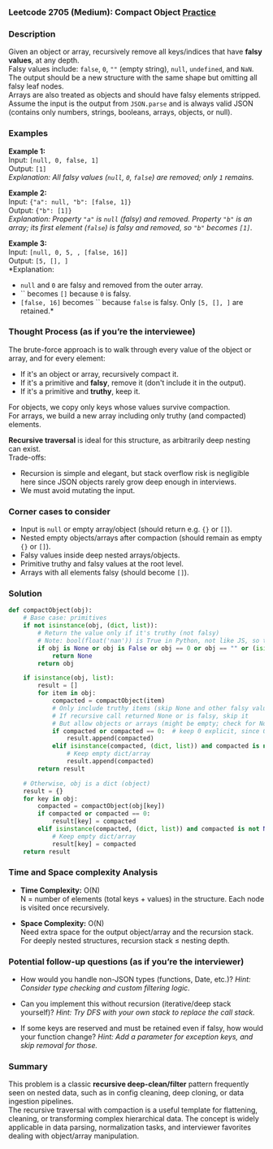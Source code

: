 ### Leetcode 2705 (Medium): Compact Object [Practice](https://leetcode.com/problems/compact-object)

### Description  
Given an object or array, recursively remove all keys/indices that have **falsy values**, at any depth.  
Falsy values include: `false`, `0`, `""` (empty string), `null`, `undefined`, and `NaN`.  
The output should be a new structure with the same shape but omitting all falsy leaf nodes.  
Arrays are also treated as objects and should have falsy elements stripped.  
Assume the input is the output from `JSON.parse` and is always valid JSON (contains only numbers, strings, booleans, arrays, objects, or null).

### Examples  

**Example 1:**  
Input: `[null, 0, false, 1]`  
Output: `[1]`  
*Explanation: All falsy values (`null`, `0`, `false`) are removed; only `1` remains.*

**Example 2:**  
Input: `{"a": null, "b": [false, 1]}`  
Output: `{"b": [1]}`  
*Explanation: Property `"a"` is `null` (falsy) and removed. Property `"b"` is an array; its first element (`false`) is falsy and removed, so `"b"` becomes `[1]`.*

**Example 3:**  
Input: `[null, 0, 5, , [false, 16]]`  
Output: `[5, [], ]`  
*Explanation:  
- `null` and `0` are falsy and removed from the outer array.  
- `` becomes `[]` because `0` is falsy.  
- `[false, 16]` becomes `` because `false` is falsy. Only `[5, [], ]` are retained.*

### Thought Process (as if you’re the interviewee)  
The brute-force approach is to walk through every value of the object or array, and for every element:
- If it's an object or array, recursively compact it.
- If it's a primitive and **falsy**, remove it (don't include it in the output).
- If it's a primitive and **truthy**, keep it.

For objects, we copy only keys whose values survive compaction.  
For arrays, we build a new array including only truthy (and compacted) elements.

**Recursive traversal** is ideal for this structure, as arbitrarily deep nesting can exist.  
Trade-offs:  
- Recursion is simple and elegant, but stack overflow risk is negligible here since JSON objects rarely grow deep enough in interviews.
- We must avoid mutating the input.

### Corner cases to consider  
- Input is `null` or empty array/object (should return e.g. `{}` or `[]`).
- Nested empty objects/arrays after compaction (should remain as empty `{}` or `[]`).
- Falsy values inside deep nested arrays/objects.
- Primitive truthy and falsy values at the root level.
- Arrays with all elements falsy (should become `[]`).

### Solution

```python
def compactObject(obj):
    # Base case: primitives
    if not isinstance(obj, (dict, list)):
        # Return the value only if it's truthy (not falsy)
        # Note: bool(float('nan')) is True in Python, not like JS, so treat float('nan') manually
        if obj is None or obj is False or obj == 0 or obj == "" or (isinstance(obj, float) and obj != obj):
            return None
        return obj

    if isinstance(obj, list):
        result = []
        for item in obj:
            compacted = compactObject(item)
            # Only include truthy items (skip None and other falsy values)
            # If recursive call returned None or is falsy, skip it
            # But allow objects or arrays (might be empty; check for None explicitly)
            if compacted or compacted == 0:  # keep 0 explicit, since 0 is falsy
                result.append(compacted)
            elif isinstance(compacted, (dict, list)) and compacted is not None:
                # Keep empty dict/array
                result.append(compacted)
        return result

    # Otherwise, obj is a dict (object)
    result = {}
    for key in obj:
        compacted = compactObject(obj[key])
        if compacted or compacted == 0:
            result[key] = compacted
        elif isinstance(compacted, (dict, list)) and compacted is not None:
            # Keep empty dict/array
            result[key] = compacted
    return result
```

### Time and Space complexity Analysis  

- **Time Complexity:** O(N)  
  N = number of elements (total keys + values) in the structure. Each node is visited once recursively.

- **Space Complexity:** O(N)  
  Need extra space for the output object/array and the recursion stack. For deeply nested structures, recursion stack ≤ nesting depth.

### Potential follow-up questions (as if you’re the interviewer)  

- How would you handle non-JSON types (functions, Date, etc.)?
  *Hint: Consider type checking and custom filtering logic.*

- Can you implement this without recursion (iterative/deep stack yourself)?
  *Hint: Try DFS with your own stack to replace the call stack.*

- If some keys are reserved and must be retained even if falsy, how would your function change?
  *Hint: Add a parameter for exception keys, and skip removal for those.*

### Summary
This problem is a classic **recursive deep-clean/filter** pattern frequently seen on nested data, such as in config cleaning, deep cloning, or data ingestion pipelines.  
The recursive traversal with compaction is a useful template for flattening, cleaning, or transforming complex hierarchical data. The concept is widely applicable in data parsing, normalization tasks, and interviewer favorites dealing with object/array manipulation.